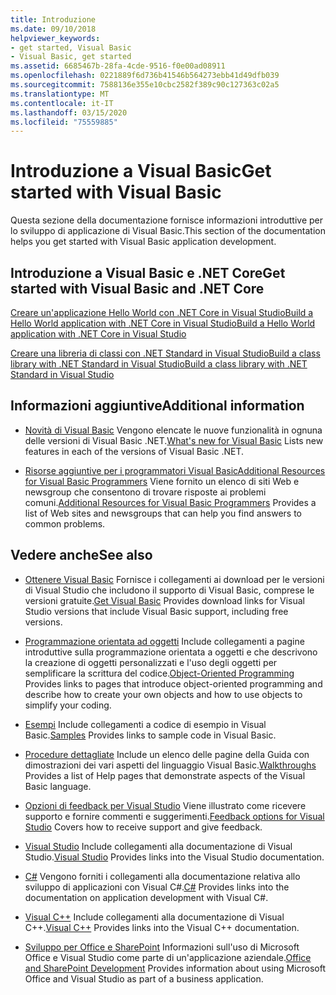 ```yaml
---
title: Introduzione
ms.date: 09/10/2018
helpviewer_keywords:
- get started, Visual Basic
- Visual Basic, get started
ms.assetid: 6685467b-28fa-4cde-9516-f0e00ad08911
ms.openlocfilehash: 0221889f6d736b41546b564273ebb41d49dfb039
ms.sourcegitcommit: 7588136e355e10cbc2582f389c90c127363c02a5
ms.translationtype: MT
ms.contentlocale: it-IT
ms.lasthandoff: 03/15/2020
ms.locfileid: "75559885"
---
```

# <a name="get-started-with-visual-basic"></a><span data-ttu-id="ad96a-102">Introduzione a Visual Basic</span><span class="sxs-lookup"><span data-stu-id="ad96a-102">Get started with Visual Basic</span></span>

<span data-ttu-id="ad96a-103">Questa sezione della documentazione fornisce informazioni introduttive per lo sviluppo di applicazione di Visual Basic.</span><span class="sxs-lookup"><span data-stu-id="ad96a-103">This section of the documentation helps you get started with Visual Basic application development.</span></span>

## <a name="get-started-with-visual-basic-and-net-core"></a><span data-ttu-id="ad96a-104">Introduzione a Visual Basic e .NET Core</span><span class="sxs-lookup"><span data-stu-id="ad96a-104">Get started with Visual Basic and .NET Core</span></span>

[<span data-ttu-id="ad96a-105">Creare un'applicazione Hello World con .NET Core in Visual StudioBuild a Hello World application with .NET Core in Visual Studio</span><span class="sxs-lookup"><span data-stu-id="ad96a-105">Build a Hello World application with .NET Core in Visual Studio</span></span>](../../core/tutorials/with-visual-studio.md)

[<span data-ttu-id="ad96a-106">Creare una libreria di classi con .NET Standard in Visual StudioBuild a class library with .NET Standard in Visual Studio</span><span class="sxs-lookup"><span data-stu-id="ad96a-106">Build a class library with .NET Standard in Visual Studio</span></span>](../../core/tutorials/library-with-visual-studio.md)

## <a name="additional-information"></a><span data-ttu-id="ad96a-107">Informazioni aggiuntive</span><span class="sxs-lookup"><span data-stu-id="ad96a-107">Additional information</span></span>

- <span data-ttu-id="ad96a-108">[Novità di Visual Basic](whats-new.md) Vengono elencate le nuove funzionalità in ognuna delle versioni di Visual Basic .NET.</span><span class="sxs-lookup"><span data-stu-id="ad96a-108">[What's new for Visual Basic](whats-new.md) Lists new features in each of the versions of Visual Basic .NET.</span></span>

- <span data-ttu-id="ad96a-109">[Risorse aggiuntive per i programmatori Visual BasicAdditional Resources for Visual Basic Programmers](additional-resources.md) Viene fornito un elenco di siti Web e newsgroup che consentono di trovare risposte ai problemi comuni.</span><span class="sxs-lookup"><span data-stu-id="ad96a-109">[Additional Resources for Visual Basic Programmers](additional-resources.md) Provides a list of Web sites and newsgroups that can help you find answers to common problems.</span></span>

## <a name="see-also"></a><span data-ttu-id="ad96a-110">Vedere anche</span><span class="sxs-lookup"><span data-stu-id="ad96a-110">See also</span></span>

- <span data-ttu-id="ad96a-111">[Ottenere Visual Basic](https://visualstudio.microsoft.com/downloads/?utm_medium=microsoft&utm_source=docs.microsoft.com&utm_campaign=inline+link&utm_content=download+vs2019) Fornisce i collegamenti ai download per le versioni di Visual Studio che includono il supporto di Visual Basic, comprese le versioni gratuite.</span><span class="sxs-lookup"><span data-stu-id="ad96a-111">[Get Visual Basic](https://visualstudio.microsoft.com/downloads/?utm_medium=microsoft&utm_source=docs.microsoft.com&utm_campaign=inline+link&utm_content=download+vs2019) Provides download links for Visual Studio versions that include Visual Basic support, including free versions.</span></span>

- <span data-ttu-id="ad96a-112">[Programmazione orientata ad oggetti](../programming-guide/concepts/object-oriented-programming.md) Include collegamenti a pagine introduttive sulla programmazione orientata a oggetti e che descrivono la creazione di oggetti personalizzati e l'uso degli oggetti per semplificare la scrittura del codice.</span><span class="sxs-lookup"><span data-stu-id="ad96a-112">[Object-Oriented Programming](../programming-guide/concepts/object-oriented-programming.md) Provides links to pages that introduce object-oriented programming and describe how to create your own objects and how to use objects to simplify your coding.</span></span>

- <span data-ttu-id="ad96a-113">[Esempi](https://github.com/dotnet/samples/tree/master/snippets/visualbasic) Include collegamenti a codice di esempio in Visual Basic.</span><span class="sxs-lookup"><span data-stu-id="ad96a-113">[Samples](https://github.com/dotnet/samples/tree/master/snippets/visualbasic) Provides links to sample code in Visual Basic.</span></span>

- <span data-ttu-id="ad96a-114">[Procedure dettagliate](../walkthroughs.md) Include un elenco delle pagine della Guida con dimostrazioni dei vari aspetti del linguaggio Visual Basic.</span><span class="sxs-lookup"><span data-stu-id="ad96a-114">[Walkthroughs](../walkthroughs.md) Provides a list of Help pages that demonstrate aspects of the Visual Basic language.</span></span>

- <span data-ttu-id="ad96a-115">[Opzioni di feedback per Visual Studio](/visualstudio/ide/feedback-options) Viene illustrato come ricevere supporto e fornire commenti e suggerimenti.</span><span class="sxs-lookup"><span data-stu-id="ad96a-115">[Feedback options for Visual Studio](/visualstudio/ide/feedback-options) Covers how to receive support and give feedback.</span></span>

- <span data-ttu-id="ad96a-116">[Visual Studio](/visualstudio/) Include collegamenti alla documentazione di Visual Studio.</span><span class="sxs-lookup"><span data-stu-id="ad96a-116">[Visual Studio](/visualstudio/) Provides links into the Visual Studio documentation.</span></span>

- <span data-ttu-id="ad96a-117">[C#](../../csharp/index.yml) Vengono forniti i collegamenti alla documentazione relativa allo sviluppo di applicazioni con Visual C#.</span><span class="sxs-lookup"><span data-stu-id="ad96a-117">[C#](../../csharp/index.yml) Provides links into the documentation on application development with Visual C#.</span></span>

- <span data-ttu-id="ad96a-118">[Visual C++](/cpp/) Include collegamenti alla documentazione di Visual C++.</span><span class="sxs-lookup"><span data-stu-id="ad96a-118">[Visual C++](/cpp/) Provides links into the Visual C++ documentation.</span></span>

- <span data-ttu-id="ad96a-119">[Sviluppo per Office e SharePoint](/visualstudio/vsto/office-and-sharepoint-development-in-visual-studio) Informazioni sull'uso di Microsoft Office e Visual Studio come parte di un'applicazione aziendale.</span><span class="sxs-lookup"><span data-stu-id="ad96a-119">[Office and SharePoint Development](/visualstudio/vsto/office-and-sharepoint-development-in-visual-studio) Provides information about using Microsoft Office and Visual Studio as part of a business application.</span></span>
